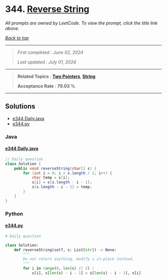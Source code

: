 # 344. [Reverse String](<https://leetcode.com/problems/reverse-string>)

*All prompts are owned by LeetCode. To view the prompt, click the title link above.*

*[Back to top](<../README.md>)*

------

> *First completed : June 02, 2024*
>
> *Last updated : July 01, 2024*

------

> **Related Topics** : **[Two Pointers](<by_topic/Two Pointers.md>), [String](<by_topic/String.md>)**
>
> **Acceptance Rate** : **79.03 %**

------

## Solutions

- [e344 Daily.java](<../my-submissions/e344 Daily.java>)
- [e344.py](<../my-submissions/e344.py>)
### Java
#### [e344 Daily.java](<../my-submissions/e344 Daily.java>)
```Java
// Daily question
class Solution {
    public void reverseString(char[] s) {
        for (int i = 0; i < s.length / 2; i++) {
            char temp = s[i];
            s[i] = s[s.length - i - 1];
            s[s.length - i - 1] = temp;
        }
    }
}
```

### Python
#### [e344.py](<../my-submissions/e344.py>)
```Python
# Daily question

class Solution:
    def reverseString(self, s: List[str]) -> None:
        """
        Do not return anything, modify s in-place instead.
        """
        for i in range(0, len(s) // 2) :
            s[i], s[len(s) - i - 1] = s[len(s) - i - 1], s[i]
```

